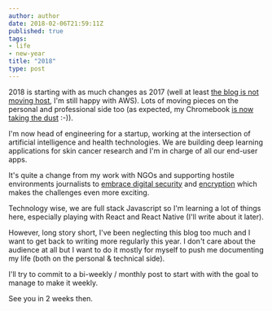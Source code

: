```yaml
---
author: author
date: 2018-02-06T21:59:11Z
published: true
tags:
- life
- new-year
title: "2018"
type: post
---
```


2018 is starting with as much changes as 2017 (well at least [the blog is not moving host](https://notsaved.org/2017/), I'm still happy with AWS). Lots of moving pieces on the personal and professional side too (as expected, my Chromebook [is now taking the dust](https://notsaved.org/007--chromebooks/) :-)). 

I'm now head of engineering for a startup, working at the intersection of artificial intelligence and health technologies. We are building deep learning applications for skin cancer research and I'm in charge of all our end-user apps.

It's quite a change from my work with NGOs and supporting hostile environments journalists to [embrace digital security](https://notsaved.org/001--harden-your-systems/) and [encryption](https://notsaved.org/006--end-to-end-encryption-in-10-minutes/) which makes the challenges even more exciting.

Technology wise, we are full stack Javascript so I'm learning a lot of things here, especially playing with React and React Native (I'll write about it later).

However, long story short, I've been neglecting this blog too much and I want to get back to writing more regularly this year. I don't care about the audience at all but I want to do it mostly for myself to push me documenting my life (both on the personal & technical side). 

I'll try to commit to a bi-weekly / monthly post to start with with the goal to manage to make it weekly.

See you in 2 weeks then.

